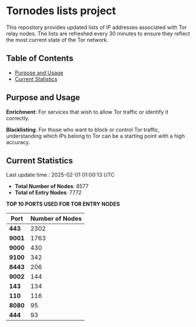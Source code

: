 # Tornodes lists project

This repository provides updated lists of IP addresses associated with Tor relay nodes. The lists are refreshed every 30 minutes to ensure they reflect the most current state of the Tor network.

## Table of Contents

- [Purpose and Usage](#purpose-and-usage)
- [Current Statistics](#current-statistics)


## Purpose and Usage

**Enrichment**: For services that wish to allow Tor traffic or identify it correctly.

**Blacklisting**: For those who want to block or control Tor traffic, understanding which IPs belong to Tor can be a starting point with a high accuracy.

## Current Statistics

Last update time : 2025-02-01 01:00:13 UTC

- **Total Number of Nodes**: 8577
- **Total of Entry Nodes**: 7772

**TOP 10 PORTS USED FOR TOR ENTRY NODES**

| **Port** | **Number of Nodes** |
|------|-----------------|
| **443**   | 2302  |
| **9001**   | 1763  |
| **9000**   | 430  |
| **9100**   | 342  |
| **8443**   | 206  |
| **9002**   | 144  |
| **143**   | 134  |
| **110**   | 116  |
| **8080**   | 95  |
| **444**   | 93  |

